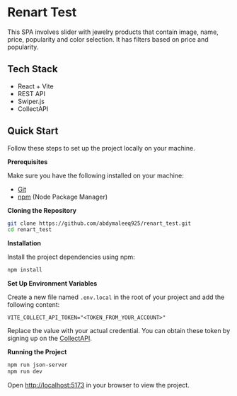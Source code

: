 # Renart Test

This SPA involves slider with jewelry products that contain image, name, price, popularity and color selection. It has filters based on price and popularity.

## Tech Stack

- React + Vite
- REST API
- Swiper.js
- CollectAPI

## Quick Start

Follow these steps to set up the project locally on your machine.

**Prerequisites**

Make sure you have the following installed on your machine:

- [Git](https://git-scm.com/)
- [npm](https://www.npmjs.com/) (Node Package Manager)

**Cloning the Repository**

```bash
git clone https://github.com/abdymaleeq925/renart_test.git
cd renart_test
```

**Installation**

Install the project dependencies using npm:

```bash
npm install
```

**Set Up Environment Variables**

Create a new file named `.env.local` in the root of your project and add the following content:

```env
VITE_COLLECT_API_TOKEN="<TOKEN_FROM_YOUR_ACCOUNT>"
```

Replace the value with your actual credential. You can obtain these token by signing up on the [CollectAPI](https://collectapi.com/).

**Running the Project**

```bash
npm run json-server
npm run dev
```

Open [http://localhost:5173](http://localhost:5173) in your browser to view the project.

